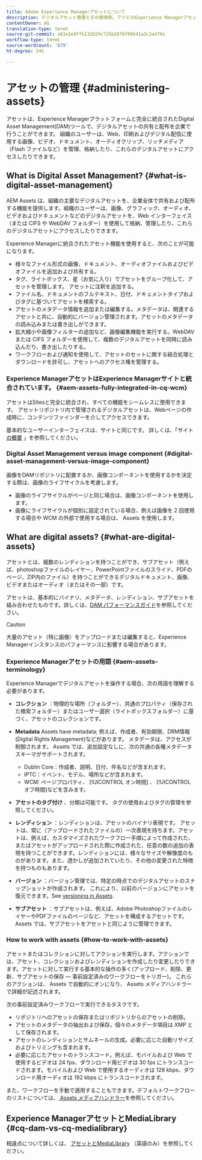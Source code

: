 ```yaml
---
title: Adobe Experience Managerアセットについて
description: デジタルアセット管理とその使用例、アドビのExperience Managerアセットの提供内容について説明します。
contentOwner: AG
translation-type: tm+mt
source-git-commit: a61e1e9ffb132b59c725b2078f09641a3c2a479a
workflow-type: tm+mt
source-wordcount: '879'
ht-degree: 54%

---
```



# アセットの管理 {#administering-assets}

アセットは、Experience Managerプラットフォームと完全に統合されたDigital Asset Management(DAM)ツールで、デジタルアセットの共有と配布を企業で行うことができます。 組織のユーザーは、Web、印刷およびデジタル配信に使用する画像、ビデオ、ドキュメント、オーディオクリップ、リッチメディア（Flash ファイルなど）を管理、格納したり、これらのデジタルアセットにアクセスしたりできます。

## What is Digital Asset Management? {#what-is-digital-asset-management}

AEM Assets は、組織の主要なデジタルアセットを、企業全体で共有および配布する機能を提供します。組織のユーザーは、画像、グラフィック、オーディオ、ビデオおよびドキュメントなどのデジタルアセットを、Web インターフェイス（または CIFS や WebDAV フォルダー）を使用して格納、管理したり、これらのデジタルアセットにアクセスしたりできます。

Experience Managerに統合されたアセット機能を使用すると、次のことが可能になります。

* 様々なファイル形式の画像、ドキュメント、オーディオファイルおよびビデオファイルを追加および共有する。
* タグ、ライトボックス、星（お気に入り）でアセットをグループ化して、アセットを管理します。 アセットに注釈を追加する。
* ファイル名、ドキュメントのフルテキスト、日付、ドキュメントタイプおよびタグに基づいてアセットを検索する。
* アセットのメタデータ情報を追加または編集する。メタデータは、関連するアセットと共に、自動的にバージョン管理されます。アセットのメタデータの読み込みまたは書き出しができます。
* 拡大縮小や画像フィルターの追加など、画像編集機能を実行する。WebDAV または CIFS フォルダーを使用して、複数のデジタルアセットを同時に読み込んだり、書き出したりする。
* ワークフローおよび通知を使用して、アセットのセットに関する結合処理とダウンロードを許可し、アセットへのアクセス権を管理する。

### Experience ManagerアセットはExperience Managerサイトと統合されています。 {#aem-assets-fully-integrated-in-cq-wcm}

アセットはSitesと完全に統合され、すべての機能をシームレスに使用できます。 アセットリポジトリ内で管理されるデジタルアセットは、Webページの作成時に、コンテンツファインダーを介してアクセスできます。

基本的なユーザーインターフェイスは、サイトと同じです。 詳しくは、「サイト [の概要](/help/sites-authoring/page-authoring.md) 」を参照してください。

### Digital Asset Management versus image component {#digital-asset-management-versus-image-component}

画像をDAMリポジトリに配置するか、画像コンポーネントを使用するかを決定する際は、画像のライフサイクルを考慮します。

* 画像のライフサイクルがページと同じ場合は、画像コンポーネントを使用します。
* 画像にライフサイクルが個別に設定されている場合、例えば画像を 2 回使用する場合や WCM の外部で使用する場合は、 Assets を使用します。

## What are digital assets? {#what-are-digital-assets}

アセットとは、複数のレンディションを持つことができ、サブアセット（例えば、photoshopファイルのレイヤー、PowerPointファイルのスライド、PDFのページ、ZIP内のファイル）を持つことができるデジタルドキュメント、画像、ビデオまたはオーディオ（またはその一部）です。

アセットは、基本的にバイナリ、メタデータ、レンディション、サブアセットを組み合わせたものです。詳しくは、[DAM パフォーマンスガイド](/help/sites-deploying/assets-performance-sizing.md)を参照してください。

>[!CAUTION]
>
>大量のアセット（特に画像）をアップロードまたは編集すると、Experience Managerインスタンスのパフォーマンスに影響する場合があります。

### Experience Managerアセットの用語 {#aem-assets-terminology}

Experience Managerでデジタルアセットを操作する場合、次の用語を理解する必要があります。

* **コレクション** ：物理的な場所（フォルダー）、共通のプロパティ（保存された検索フォルダー）またはユーザー選択（ライトボックスフォルダー）に基づく、アセットのコレクションです。

* **Metadata** Assets have metadata; 例えば、作成者、有効期限、DRM情報(Digital Rights Management)などがあります。 メタデータは、アクセスが制御されます。 Assets では、追加設定なしに、次の共通の各種メタデータスキーマがサポートされます。

   * Dublin Core：作成者、説明、日付、件名などが含まれます。
   * IPTC：イベント、モデル、場所などが含まれます。
   * WCM: ページプロパティ、 [!UICONTROL オン時間] 、 [!UICONTROL オフ時間]などを含みます。

* **アセットのタグ付け** 、分類は可能です。 タグの使用およびタグの管理を参照してください。

* **レンディション** ：レンディションは、アセットのバイナリ表現です。 アセットは、常に（アップロードされたファイルの）一次表現を持ちます。アセットは、例えば、カスタマイズされたワークフロー手順によって作成された、またはアセットがアップロードされた際に作成された、任意の数の追加の表現を持つことができます。レンディションには、様々なサイズや解像度のものがあります。また、透かしが追加されていたり、その他の変更された特徴を持つものもあります。

* **バージョン** ：バージョン管理では、特定の時点でのデジタルアセットのスナップショットが作成されます。 これにより、以前のバージョンにアセットを復元できます。See [versioning in Assets](managing-assets-touch-ui.md#asset-versioning).

* **サブアセット** ：サブアセットは、例えば、Adobe PhotoshopファイルのレイヤーやPDFファイルのページなど、アセットを構成するアセットです。  Assets では、サブアセットをアセットと同じように管理できます。

### How to work with assets {#how-to-work-with-assets}

アセットまたはコレクションに対してアクションを実行します。アクションでは、アセット、コレクションおよびレンディションを作成したり変更したりできます。アセットに対して実行する基本的な操作の多く(アップロード、削除、更新、サブアセットの保存 — 事前設定済みのワークフローをトリガー)。 これらのアクションは、 Assets で自動的にオンになり、 Assets メディアハンドラーで詳細が記述されます。

次の事前設定済みワークフローで実行できるタスクです。

* リポジトリへのアセットの保存またはリポジトリからのアセットの削除。
* アセットのメタデータの抽出および保存。個々のメタデータ項目は XMP として保存されます。
* アセットのレンディションとサムネールの生成。必要に応じた自動リサイズおよびトリミングも含まれます。
* 必要に応じたアセットのトランスコード。例えば、モバイルおよび Web で使用するビデオは 24 fps、ダウンロード用ビデオは 30 fps にトランスコードされます。モバイルおよび Web で使用するオーディオは 128 kbps、ダウンロード用オーディオは 192 kbps にトランスコードされます。

また、ワークフローを手動で適用することもできます。デフォルトワークフローのリストについては、[ Assets メディアハンドラー](/help/assets/media-handlers.md)を参照してください。

## Experience ManagerアセットとMediaLibrary {#cq-dam-vs-cq-medialibrary}

相違点について詳しくは、 [アセットとMediaLibrary](/help/assets/medialibrary.md) （英語のみ）を参照してください。
